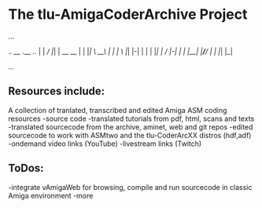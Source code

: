 # The tlu-AmigaCoderArchive Project
...

._.    __  .__           ._.
 | |  _/  |_|  |  __ __   | |
 |_|  \   __\  | |  |  \  |_|
 |-|   |  | |  |_|  |  /  |-|
 | |   |__| |____/____/   | |
 |_|                      |_|                                                                                                                         
                                                                                                           
...
## Resources include:
A collection of tranlated, transcribed and edited Amiga ASM coding resources
-source code
-translated tutorials from pdf, html, scans and texts
-translated sourcecode from the archive, aminet, web and git repos
-edited sourcecode to work with ASMtwo and the tlu-CoderArcXX distros (hdf,adf)
-ondemand video links (YouTube)
-livestream links (Twitch)

## ToDos:
-integrate vAmigaWeb for browsing, compile and run sourcecode in classic Amiga environment
-more
